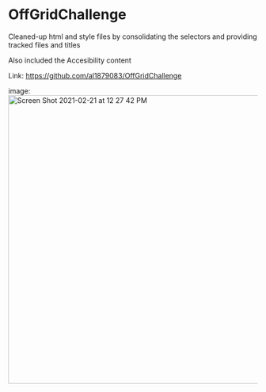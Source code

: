 # OffGridChallenge

Cleaned-up html and style files by consolidating the selectors and providing tracked files and titles

Also included the Accesibility content

Link: https://github.com/al1879083/OffGridChallenge

image: 
<img width="583" alt="Screen Shot 2021-02-21 at 12 27 42 PM" src="https://user-images.githubusercontent.com/78574452/108637655-6a97e300-7440-11eb-8235-bc4f5e2197c1.png">
